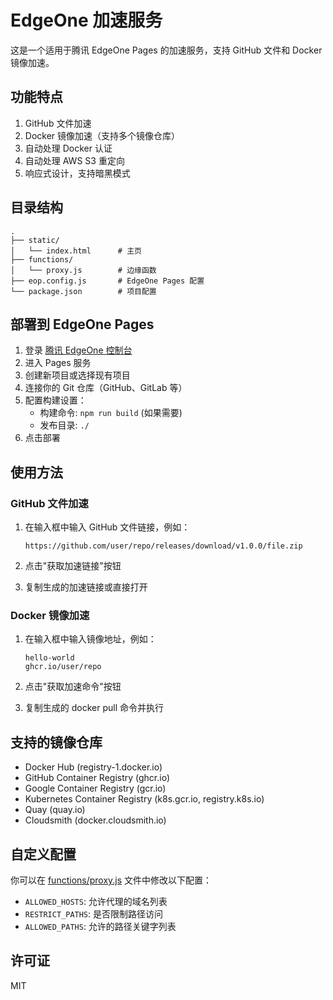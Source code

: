 # EdgeOne 加速服务

这是一个适用于腾讯 EdgeOne Pages 的加速服务，支持 GitHub 文件和 Docker 镜像加速。

## 功能特点

1. GitHub 文件加速
2. Docker 镜像加速（支持多个镜像仓库）
3. 自动处理 Docker 认证
4. 自动处理 AWS S3 重定向
5. 响应式设计，支持暗黑模式

## 目录结构

```
.
├── static/
│   └── index.html      # 主页
├── functions/
│   └── proxy.js        # 边缘函数
├── eop.config.js       # EdgeOne Pages 配置
└── package.json        # 项目配置
```

## 部署到 EdgeOne Pages

1. 登录 [腾讯 EdgeOne 控制台](https://console.cloud.tencent.com/edgeone)
2. 进入 Pages 服务
3. 创建新项目或选择现有项目
4. 连接你的 Git 仓库（GitHub、GitLab 等）
5. 配置构建设置：
   - 构建命令: `npm run build` (如果需要)
   - 发布目录: `./`
6. 点击部署

## 使用方法

### GitHub 文件加速

1. 在输入框中输入 GitHub 文件链接，例如：
   ```
   https://github.com/user/repo/releases/download/v1.0.0/file.zip
   ```

2. 点击"获取加速链接"按钮
3. 复制生成的加速链接或直接打开

### Docker 镜像加速

1. 在输入框中输入镜像地址，例如：
   ```
   hello-world
   ghcr.io/user/repo
   ```

2. 点击"获取加速命令"按钮
3. 复制生成的 docker pull 命令并执行

## 支持的镜像仓库

- Docker Hub (registry-1.docker.io)
- GitHub Container Registry (ghcr.io)
- Google Container Registry (gcr.io)
- Kubernetes Container Registry (k8s.gcr.io, registry.k8s.io)
- Quay (quay.io)
- Cloudsmith (docker.cloudsmith.io)

## 自定义配置

你可以在 [functions/proxy.js](functions/proxy.js) 文件中修改以下配置：

- `ALLOWED_HOSTS`: 允许代理的域名列表
- `RESTRICT_PATHS`: 是否限制路径访问
- `ALLOWED_PATHS`: 允许的路径关键字列表

## 许可证

MIT